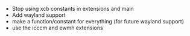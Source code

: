  - Stop using xcb constants in extensions and main
 - Add wayland support
 - make a function/constant for everything (for future wayland support)
 - use the icccm and ewmh extensions